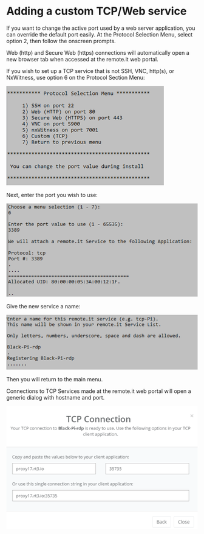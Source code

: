 # Adding a custom TCP/Web service

If you want to change the active port used by a web server application, you can override the default port easily.  At the Protocol Selection Menu, select option 2, then follow the onscreen prompts.  

Web \(http\) and Secure Web \(https\) connections will automatically open a new browser tab when accessed at the remote.it web portal.

If you wish to set up a TCP service that is not SSH, VNC, http\(s\), or NxWitness, use option 6 on the Protocol Section Menu:

![](../../.gitbook/assets/image%20%28149%29.png)

Next, enter the port you wish to use:

![](../../.gitbook/assets/image%20%2863%29.png)

Give the new service a name:

![](../../.gitbook/assets/image%20%28104%29.png)

Then you will return to the main menu.

Connections to TCP Services made at the remote.it web portal will open a generic dialog with hostname and port. 

![](../../.gitbook/assets/image%20%28100%29.png)

